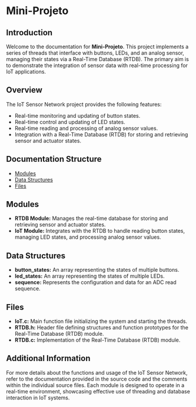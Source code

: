 # Mini-Projeto

## Introduction

Welcome to the documentation for **Mini-Projeto**. This project implements a series of threads that interface with buttons, LEDs, and an analog sensor, managing their states via a Real-Time Database (RTDB). The primary aim is to demonstrate the integration of sensor data with real-time processing for IoT applications.

## Overview

The IoT Sensor Network project provides the following features:
- Real-time monitoring and updating of button states.
- Real-time control and updating of LED states.
- Real-time reading and processing of analog sensor values.
- Integration with a Real-Time Database (RTDB) for storing and retrieving sensor and actuator states.

## Documentation Structure

- [Modules](#modules)
- [Data Structures](#data-structures)
- [Files](#files)

## Modules

- **RTDB Module:** Manages the real-time database for storing and retrieving sensor and actuator states.
- **IoT Module:** Integrates with the RTDB to handle reading button states, managing LED states, and processing analog sensor values.


## Data Structures

- **button_states:** An array representing the states of multiple buttons.
- **led_states:** An array representing the states of multiple LEDs.
- **sequence:** Represents the configuration and data for an ADC read sequence.

## Files

- **IoT.c:** Main function file initializing the system and starting the threads.
- **RTDB.h:** Header file defining structures and function prototypes for the Real-Time Database (RTDB) module.
- **RTDB.c:** Implementation of the Real-Time Database (RTDB) module.


## Additional Information

For more details about the functions and usage of the IoT Sensor Network, refer to the documentation provided in the source code and the comments within the individual source files. Each module is designed to operate in a real-time environment, showcasing effective use of threading and database interaction in IoT systems.

